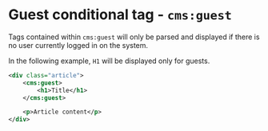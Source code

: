 # Guest conditional tag - `cms:guest`

Tags contained within `cms:guest` will only be parsed and displayed if there is no user currently logged in on the system.

In the following example, `H1` will be displayed only for guests.

```xml
<div class="article">
	<cms:guest>
		<h1>Title</h1>
	</cms:guest>

	<p>Article content</p>
</div>
```
